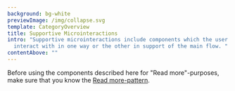 ```yaml
---
background: bg-white
previewImage: /img/collapse.svg
template: CategoryOverview
title: Supportive Microinteractions
intro: "Supportive microinteractions include components which the user can
  interact with in one way or the other in support of the main flow. "
contentAbove: ""
---
```


Before using the components described here for "Read more"-purposes, make sure that you know the [Read more-pattern](/patterns/general-patterns/read-more).